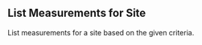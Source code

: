 List Measurements for Site
--------------------------
List measurements for a site based on the given criteria.